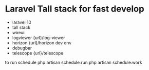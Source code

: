 # Laravel Tall stack for fast develop
- laravel 10
- tall stack
- wireui
- logviewer {url}/log-viewer
- horizon {url}/horizon
dev env
- debugbar
- telescope {url}/telescope


to run schedule
php artisan schedule:run
php artisan schedule:work

